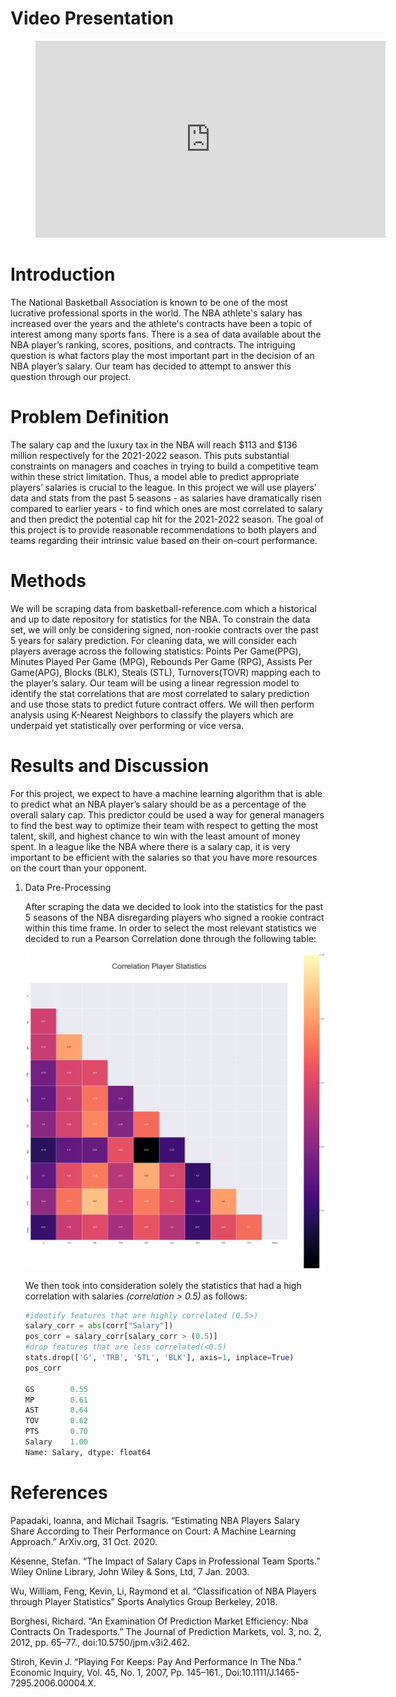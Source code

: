 # Video Presentation 

<figure class="video_container">
   <iframe width="560" height="315" src="https://www.youtube.com/embed/D7kogk-5xRI" title="YouTube video player" frameborder="0" allow="accelerometer; autoplay; clipboard-write; encrypted-media; gyroscope; picture-in-picture" allowfullscreen></iframe>
</figure>


# Introduction
The National Basketball Association is known to be one of the most lucrative professional sports in the world. The NBA athlete's salary has increased over the years and the athlete's contracts have been a topic of interest among many sports fans. There is a sea of data available about the NBA player’s ranking, scores, positions, and contracts. The intriguing question is what factors play the most important part in the decision of an NBA player’s salary. Our team has decided to attempt to answer this question through our project.


# Problem Definition
The salary cap and the luxury tax in the NBA will reach $113 and $136 million respectively for the 2021-2022 season. This puts substantial constraints on managers and coaches in trying to build a competitive team within these strict limitation. Thus, a model able to predict appropriate players’ salaries is crucial to the league. 
In this project we will use players’ data and stats from the past 5 seasons - as salaries have dramatically risen compared to earlier years - to find which ones are most correlated to salary and then predict the potential cap hit for the 2021-2022 season. The goal of this project is to provide reasonable recommendations to both players and teams regarding their intrinsic value based on their on-court performance.

# Methods
We will be scraping data from basketball-reference.com which a historical and up to date repository for statistics for the NBA. To constrain the data set, we will only be considering signed, non-rookie contracts over the past 5 years for salary prediction. For cleaning data, we will consider each players average across the following statistics: Points Per Game(PPG), Minutes Played Per Game (MPG), Rebounds Per Game (RPG), Assists Per Game(APG), Blocks (BLK), Steals (STL), Turnovers(TOVR) mapping each to the player’s salary. Our team will be using a linear regression model to identify the stat correlations that are most correlated to salary prediction and use those stats to predict future contract offers. We will then perform analysis using K-Nearest Neighbors to classify the players which are underpaid yet statistically over performing or vice versa.


# Results and Discussion
For this project, we expect to have a machine learning algorithm that is able to predict what an NBA player’s salary should be as a percentage of the overall salary cap. This predictor could be used a way for general managers to find the best way to optimize their team with respect to getting the most talent, skill, and highest chance to win with the least amount of money spent. In a league like the NBA where there is a salary cap, it is very important to be efficient with the salaries so that you have more resources on the court than your opponent.

1. Data Pre-Processing

   After scraping the data we decided to look into the statistics for the past 5 seasons of the NBA disregarding players who signed a rookie contract within this time frame. In order to select the most relevant statistics we decided to run a Pearson Correlation done through the following table:
   
   ![Pearson Correlation Table](images/Pearson_Correlation.png)
   
   We then took into consideration solely the statistics that had a high correlation with salaries _(correlation > 0.5)_ as follows:
   ```python
   #identify features that are highly correlated (0.5>)
   salary_corr = abs(corr["Salary"])
   pos_corr = salary_corr[salary_corr > (0.5)]
   #drop features that are less correlated(<0.5)
   stats.drop(['G', 'TRB', 'STL', 'BLK'], axis=1, inplace=True)
   pos_corr
   
   GS        0.55
   MP        0.61
   AST       0.64
   TOV       0.62
   PTS       0.70
   Salary    1.00
   Name: Salary, dtype: float64
   ```
   

# References
Papadaki, Ioanna, and Michail Tsagris. “Estimating NBA Players Salary Share According to Their Performance on Court: A Machine Learning Approach.” ArXiv.org, 31 Oct. 2020.

Késenne, Stefan. “The Impact of Salary Caps in Professional Team Sports.” Wiley Online Library, John Wiley & Sons, Ltd, 7 Jan. 2003. 

Wu, William, Feng, Kevin, Li, Raymond et al. “Classification of NBA Players through Player Statistics” Sports Analytics Group Berkeley, 2018.

Borghesi, Richard. “An Examination Of Prediction Market Efficiency: Nba Contracts On    Tradesports.” The Journal of Prediction Markets, vol. 3, no. 2, 2012, pp. 65–77.,    doi:10.5750/jpm.v3i2.462. 

Stiroh, Kevin J. “Playing For Keeps: Pay And Performance In The Nba.” Economic Inquiry,    Vol. 45, No. 1, 2007, Pp. 145–161., Doi:10.1111/J.1465-7295.2006.00004.X. 
